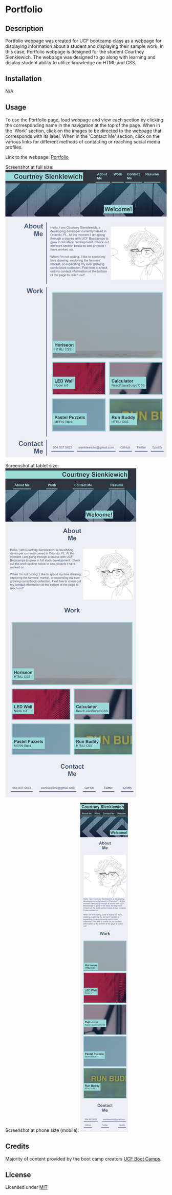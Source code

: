 # Portfolio


## Description

Portfolio webpage was created for UCF bootcamp class as a webpage for displaying information about a student
and displaying their sample work. In this case, Portfolio webpage is designed for the student Courtney Sienkiewich. The webpage was designed to go along with learning and display student ability to utilize knowledge on HTML and CSS.


## Installation

N/A


## Usage

To use the Portfolio page, load webpage and view each section by clicking the corresponding name in the navigation at the top of the page. When in the 'Work' section, click on the images to be directed to the webpage that corresponds with its label. When in the 'Contact Me' section, click on the various links for
different methods of contacting or reaching social media profiles.

Link to the webpage: [Portfolio](https://sienkc.github.io/Portfolio/)

Screenshot at full size:
![Screenshot of Webpage at full size](./assets/images/full_size_screen.png)

Screenshot at tablet size:
![Screenshot of Webpage for tablet size](./assets/images/tablet_size_screen.png)

Screenshot at phone size (mobile):
![Screenshot of Webpage for phone size](./assets/images/phone_size_screen.png)

## Credits

Majority of content provided by the boot camp creators [UCF Boot Camps](https://bootcamp.ce.ucf.edu/).


## License

Licensed under [MIT](LICENSE)
